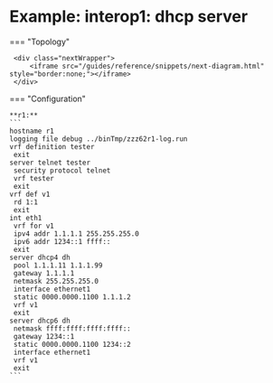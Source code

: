 # Example: interop1: dhcp server
    
=== "Topology"
    
     <div class="nextWrapper">
         <iframe src="/guides/reference/snippets/next-diagram.html" style="border:none;"></iframe>
     </div>

    
=== "Configuration"
    
    **r1:**
    ```
    hostname r1
    logging file debug ../binTmp/zzz62r1-log.run
    vrf definition tester
     exit
    server telnet tester
     security protocol telnet
     vrf tester
     exit
    vrf def v1
     rd 1:1
     exit
    int eth1
     vrf for v1
     ipv4 addr 1.1.1.1 255.255.255.0
     ipv6 addr 1234::1 ffff::
     exit
    server dhcp4 dh
     pool 1.1.1.11 1.1.1.99
     gateway 1.1.1.1
     netmask 255.255.255.0
     interface ethernet1
     static 0000.0000.1100 1.1.1.2
     vrf v1
     exit
    server dhcp6 dh
     netmask ffff:ffff:ffff:ffff::
     gateway 1234::1
     static 0000.0000.1100 1234::2
     interface ethernet1
     vrf v1
     exit
    ```
